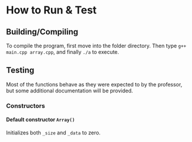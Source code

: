 # How to Run & Test

## Building/Compiling
To compile the program, first move into the folder directory. Then type ```g++ main.cpp array.cpp```, and finally ```./a``` to execute.

## Testing

Most of the functions behave as they were expected to by the professor, but some additional documentation will be provided.

### Constructors

#### Default constructor ```Array()```
Initializes both ```_size``` and ```_data``` to zero.

